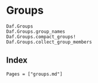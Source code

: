 # Groups

```@docs
Daf.Groups
Daf.Groups.group_names
Daf.Groups.compact_groups!
Daf.Groups.collect_group_members
```

## Index

```@index
Pages = ["groups.md"]
```
